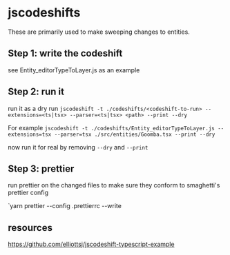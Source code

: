 # jscodeshifts

These are primarily used to make sweeping changes to entities.

## Step 1: write the codeshift

see Entity_editorTypeToLayer.js as an example

## Step 2: run it

run it as a dry run
`jscodeshift -t ./codeshifts/<codeshift-to-run> --extensions=<ts|tsx> --parser=<ts|tsx> <path> --print --dry`

For example
`jscodeshift -t ./codeshifts/Entity_editorTypeToLayer.js --extensions=tsx --parser=tsx ./src/entities/Goomba.tsx --print --dry`

now run it for real by removing `--dry` and `--print`

## Step 3: prettier

run prettier on the changed files to make sure they conform to smaghetti's prettier config

`yarn prettier --config .prettierrc --write <path-to-changed-files>

## resources

https://github.com/elliottsj/jscodeshift-typescript-example

